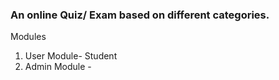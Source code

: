 ### An online Quiz/ Exam based on different categories.
Modules
1. User Module- Student
2. Admin Module - 
